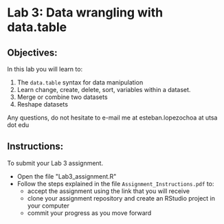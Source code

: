 # Lab 3: Data wrangling with data.table

## Objectives:

In this lab you will learn to:

1. The `data.table` syntax for data manipulation
2. Learn change, create, delete, sort, variables within a dataset.
3. Merge or combine two datasets
4. Reshape datasets 

Any questions, do not hesitate to e-mail me at esteban.lopezochoa at utsa dot edu


## Instructions:

To submit your Lab 3 assignment. 

+ Open the file "Lab3_assignment.R"
+ Follow the steps explained in the file `Assignment_Instructions.pdf` to:
  - accept the assignment using the link that you will receive
  - clone your assignment repository and create an RStudio project in your computer
  - commit your progress as you move forward